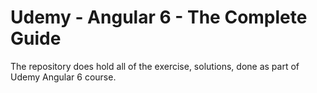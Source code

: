 # Udemy - Angular 6 - The Complete Guide

The repository does hold all of the exercise, solutions, done as part of Udemy Angular 6 course.

